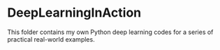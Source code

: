 # DeepLearningInAction
This folder contains my own Python deep learning codes for a series of practical real-world examples.
